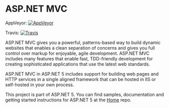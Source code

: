 ASP.NET MVC
===
AppVeyor: [![AppVeyor](https://ci.appveyor.com/api/projects/status/969jbosi0qwc1awg/branch/dev?svg=true)](https://ci.appveyor.com/project/aspnetci/mvc/branch/dev)

Travis:   [![Travis](https://travis-ci.org/aspnet/Mvc.svg?branch=dev)](https://travis-ci.org/aspnet/Mvc)

ASP.NET MVC gives you a powerful, patterns-based way to build dynamic websites that enables a clean separation of concerns and gives you full control over markup for enjoyable, agile development. ASP.NET MVC includes many features that enable fast, TDD-friendly development for creating sophisticated applications that use the latest web standards.

ASP.NET MVC in ASP.NET 5 includes support for building web pages and HTTP services in a single aligned framework that can be hosted in IIS or self-hosted in your own process.

This project is part of ASP.NET 5. You can find samples, documentation and getting started instructions for ASP.NET 5 at the [Home](https://github.com/aspnet/home) repo.
